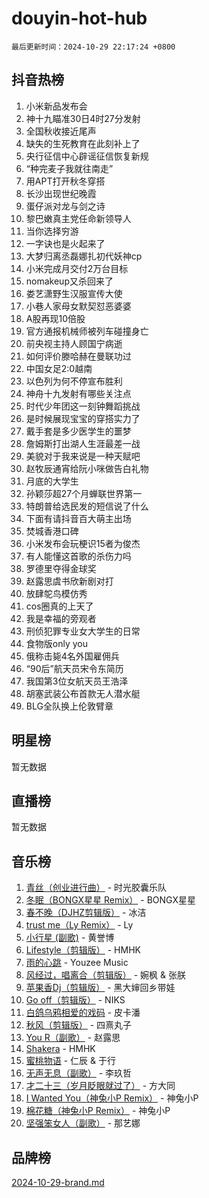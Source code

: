 # douyin-hot-hub

`最后更新时间：2024-10-29 22:17:24 +0800`

## 抖音热榜

1. 小米新品发布会
1. 神十九瞄准30日4时27分发射
1. 全国秋收接近尾声
1. 缺失的生死教育在此刻补上了
1. 央行征信中心辟谣征信恢复新规
1. “种完麦子我就往南走”
1. 用APT打开秋冬穿搭
1. 长沙出现世纪晚霞
1. 蛋仔派对龙与剑之诗
1. 黎巴嫩真主党任命新领导人
1. 当你选择穷游
1. 一字诀也是火起来了
1. 大梦归离丞磊娜扎初代妖神cp
1. 小米完成月交付2万台目标
1. nomakeup又杀回来了
1. 娄艺潇野生汉服宣传大使
1. 小巷人家母女默契怼恶婆婆
1. A股再现10倍股
1. 官方通报机械师被列车碰撞身亡
1. 前央视主持人顾国宁病逝
1. 如何评价滕哈赫在曼联功过
1. 中国女足2:0越南
1. 以色列为何不停宣布胜利
1. 神舟十九发射有哪些关注点
1. 时代少年团这一刻钟舞蹈挑战
1. 是时候展现宝宝的穿搭实力了
1. 戴手套是多少医学生的噩梦
1. 詹姆斯打出湖人生涯最差一战
1. 美貌对于我来说是一种天赋吧
1. 赵牧辰通宵给阮小咪做告白礼物
1. 月底的大学生
1. 孙颖莎超27个月蝉联世界第一
1. 特朗普给选民发的短信说了什么
1. 下面有请抖音百大萌主出场
1. 焚城香港口碑
1. 小米发布会玩梗识15者为俊杰
1. 有人能懂这首歌的杀伤力吗
1. 罗德里夺得金球奖
1. 赵露思虞书欣新剧对打
1. 放肆鸵鸟模仿秀
1. cos圈真的上天了
1. 我是幸福的旁观者
1. 刑侦犯罪专业女大学生的日常
1. 食物版only you
1. 俄称击毙4名外国雇佣兵
1. “90后”航天员宋令东简历
1. 我国第3位女航天员王浩泽
1. 胡塞武装公布首款无人潜水艇
1. BLG全队换上伦敦臂章

## 明星榜

暂无数据

## 直播榜

暂无数据

## 音乐榜

1. [青丝（创业进行曲）](https://sf5-hl-cdn-tos.douyinstatic.com/obj/tos-cn-ve-2774/ooYARJB5iBRNhCOkDsS3BAKW91CIMoQfwzwKLi) - 时光胶囊乐队
1. [冬眠（BONGX星星 Remix）](https://sf5-hl-cdn-tos.douyinstatic.com/obj/tos-cn-ve-2774/oMCfFFoE3LwQ7agAgOIG4ieExqkeAsxNBEkLdz) - BONGX星星
1. [春不晚（DJHZ剪辑版）](https://sf5-hl-cdn-tos.douyinstatic.com/obj/tos-cn-ve-2774/osEZa7YZ6wNo9QDABgfGFaCQKRQTNafsBJDnKt) - 冰洁
1. [trust me（Ly Remix）](https://sf3-cdn-tos.douyinstatic.com/obj/tos-cn-ve-2774/oUo1M8fz5AfmMSExABQQKFE0eCMWgsiccfqrMA) - Ly
1. [小行星 (副歌)](https://sf5-hl-cdn-tos.douyinstatic.com/obj/tos-cn-ve-2774/oArWEvgkJwVsB0KMIw6iBsAoHAciIjJqzWeTQr) - 黄誉博
1. [Lifestyle（剪辑版）](https://sf5-hl-cdn-tos.douyinstatic.com/obj/tos-cn-ve-2774/owfqGgjwG3V5lCLaAIezFMeg3LtuKNBaZKgzPV) - HMHK
1. [雨的心跳](https://sf5-hl-cdn-tos.douyinstatic.com/obj/tos-cn-ve-2774/o0vI5NZuiJgxWIQQFhXO0RTrsiIAsBSiMIECz) - Youzee Music
1. [风经过，唱离合（剪辑版）](https://sf5-hl-cdn-tos.douyinstatic.com/obj/tos-cn-ve-2774/okllg5DG2MmUF3aiiDfBZx6ZLvfwOTtbCEAHyI) - 婉枫 & 张朕
1. [苹果香Dj（剪辑版）](https://sf5-hl-cdn-tos.douyinstatic.com/obj/tos-cn-ve-2774/oEeIEQbYGAOspCTRAIeYF4Ok8LgZ8NBaRe4ztR) - 黑大婶回乡带娃
1. [Go off（剪辑版）](https://sf5-hl-cdn-tos.douyinstatic.com/obj/tos-cn-ve-2774/oYLJZTCGnIQBt2BsMBCFksOEMnDQesCr2gfZ7N) - NIKS
1. [白鸽乌鸦相爱的戏码](https://sf5-hl-cdn-tos.douyinstatic.com/obj/tos-cn-ve-2774/oMVVEf6eDAOmFtNtCsEqKpIorBDM8Nkg6TZRqC) - 皮卡潘
1. [秋风（剪辑版）](https://sf5-hl-cdn-tos.douyinstatic.com/obj/tos-cn-ve-2774/ocGaU84LfAfzMd2wbXdQFpCGhBiXg82JNMRRie) - 四熹丸子
1. [You R（副歌）](https://sf3-cdn-tos.douyinstatic.com/obj/tos-cn-ve-2774/oc0MZn9aEfLkCFLIxKQQcgBjS9mBBuDttYPfZ1) - 赵露思
1. [Shakera](https://sf5-hl-cdn-tos.douyinstatic.com/obj/tos-cn-ve-2774/ocKtEBgQ8FiQCBDf3nj9Z9gEGEQ4fAZDYEocLY) - HMHK
1. [蜜桃物语](https://sf5-hl-cdn-tos.douyinstatic.com/obj/tos-cn-ve-2774/oIhOSCZtIACtYU4XQkngiW9kCBfVD1Fz9IYeqL) - 仁辰 & 于行
1. [无声无息（副歌）](https://sf5-hl-cdn-tos.douyinstatic.com/obj/tos-cn-ve-2774/osmzBBdYMBoz2NHW7AYiZEErnITswCiYzuA3Nf) - 李玖哲
1. [才二十三（岁月眨眼就过了）](https://sf5-hl-cdn-tos.douyinstatic.com/obj/tos-cn-ve-2774/oYAvkTrUXEBMWYUbL3nl8i01MJ5skiIZASC2H) - 方大同
1. [I Wanted You（神兔小P Remix）](https://sf5-hl-cdn-tos.douyinstatic.com/obj/tos-cn-ve-2774/o4CAubmDQdZeEkstFnCvKIMDag8D2BSBOjfNuh) - 神兔小P
1. [棉花糖（神兔小P Remix）](https://sf5-hl-cdn-tos.douyinstatic.com/obj/tos-cn-ve-2774/o0pEDf1GaEfEYJ1FbgOAFCITQ1zeFD3kgBWGcG) - 神兔小P
1. [坚强笨女人（副歌）](https://sf5-hl-cdn-tos.douyinstatic.com/obj/tos-cn-ve-2774/ospNInQiZvGWyBVg5zkNsAMct5uJIg1CrZiPL) - 那艺娜

## 品牌榜

[2024-10-29-brand.md](2024-10-29-brand.md)
